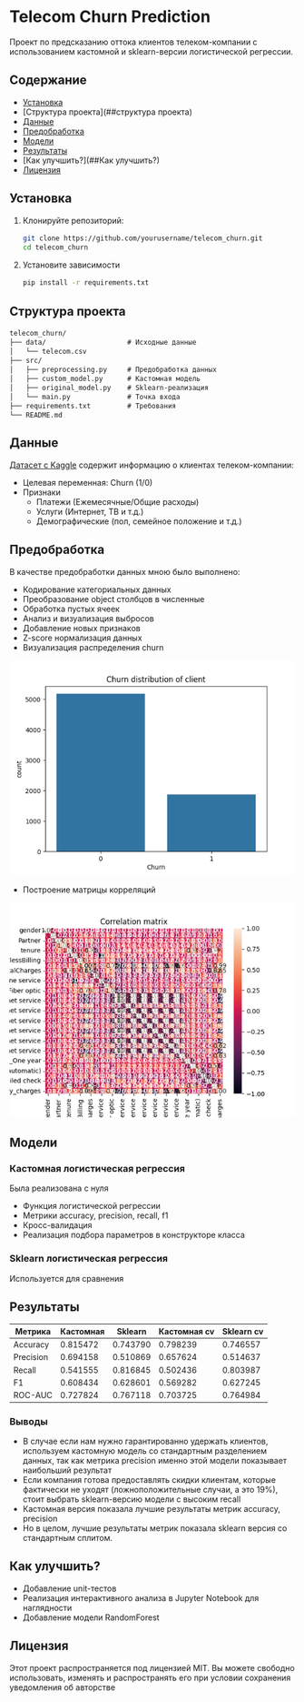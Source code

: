 # Telecom Churn Prediction

Проект по предсказанию оттока клиентов телеком-компании с использованием кастомной и sklearn-версии логистической регрессии.

## Содержание
- [Установка](##установка)
- [Структура проекта](##структура проекта)
- [Данные](##данные)
- [Предобработка](##предобработка)
- [Модели](##модели)
- [Результаты](##результаты)
- [Как улучшить?](##Как улучшить?)
- [Лицензия](##Лицензия)

## Установка
1. Клонируйте репозиторий:
   ```bash
   git clone https://github.com/yourusername/telecom_churn.git
   cd telecom_churn
   ```

2. Установите зависимости
   ```bash
   pip install -r requirements.txt
   ```

## Структура проекта
```
telecom_churn/
├── data/                    # Исходные данные
│   └── telecom.csv          
├── src/
│   ├── preprocessing.py     # Предобработка данных
│   ├── custom_model.py      # Кастомная модель
│   ├── original_model.py    # Sklearn-реализация
│   └── main.py              # Точка входа
├── requirements.txt         # Требования
└── README.md
```

## Данные

[Датасет с Kaggle](https://www.kaggle.com/datasets/blastchar/telco-customer-churn) содержит информацию о клиентах телеком-компании:

- Целевая переменная: Churn (1/0)
- Признаки
    - Платежи (Ежемесячные/Общие расходы)
    - Услуги (Интернет, ТВ и т.д.)
    - Демографические (пол, семейное положение и т.д.)
  
## Предобработка

В качестве предобработки данных мною было выполнено:
- Кодирование категориальных данных
- Преобразование object столбцов в численные
- Обработка пустых ячеек
- Анализ и визуализация выбросов
- Добавление новых признаков
- Z-score нормализация данных
- Визуализация распределения churn 

![churn](src/images/churn_distribution.png)
- Построение матрицы корреляций 
 
![матрицы корреляций](src/images/correlation_matrix.png)

## Модели

### Кастомная логистическая регрессия
Была реализована с нуля
- Функция логистической регрессии
- Метрики accuracy, precision, recall, f1
- Кросс-валидация
- Реализация подбора параметров в конструкторе класса

### Sklearn логистическая регрессия
Используется для сравнения

## Результаты

| Метрика   | Кастомная | Sklearn  | Кастомная cv | Sklearn cv |
|-----------|-----------|----------|--------------|------------|
| Accuracy  | 0.815472  | 0.743790 | 0.798239     | 0.746557   |
| Precision | 0.694158  | 0.510869 | 0.657624     | 0.514637   |
| Recall    | 0.541555  | 0.816845 | 0.502436     | 0.803987   |
| F1        | 0.608434  | 0.628601 | 0.569282     | 0.627245   |
| ROC-AUC   | 0.727824  | 0.767118 | 0.703725     | 0.764984   |

### Выводы
- В случае если нам нужно гарантированно удержать клиентов, 
используем кастомную модель со стандартным разделением данных,
так как метрика precision именно этой модели показывает
наибольший результат
- Если компания готова предоставлять скидки клиентам, 
которые фактически не уходят (ложноположительные случаи, 
а это 19%), стоит выбрать sklearn-версию модели с высоким 
recall
- Кастомная версия показала лучшие результаты метрик accuracy, 
precision
- Но в целом, лучшие результаты метрик показала sklearn версия со стандартным
сплитом.

## Как улучшить?

- Добавление unit-тестов
- Реализация интерактивного анализа в Jupyter Notebook 
для наглядности
- Добавление модели RandomForest

## Лицензия
Этот проект распространяется под лицензией MIT. Вы можете 
свободно использовать, изменять и распространять его при условии 
сохранения уведомления об авторстве
